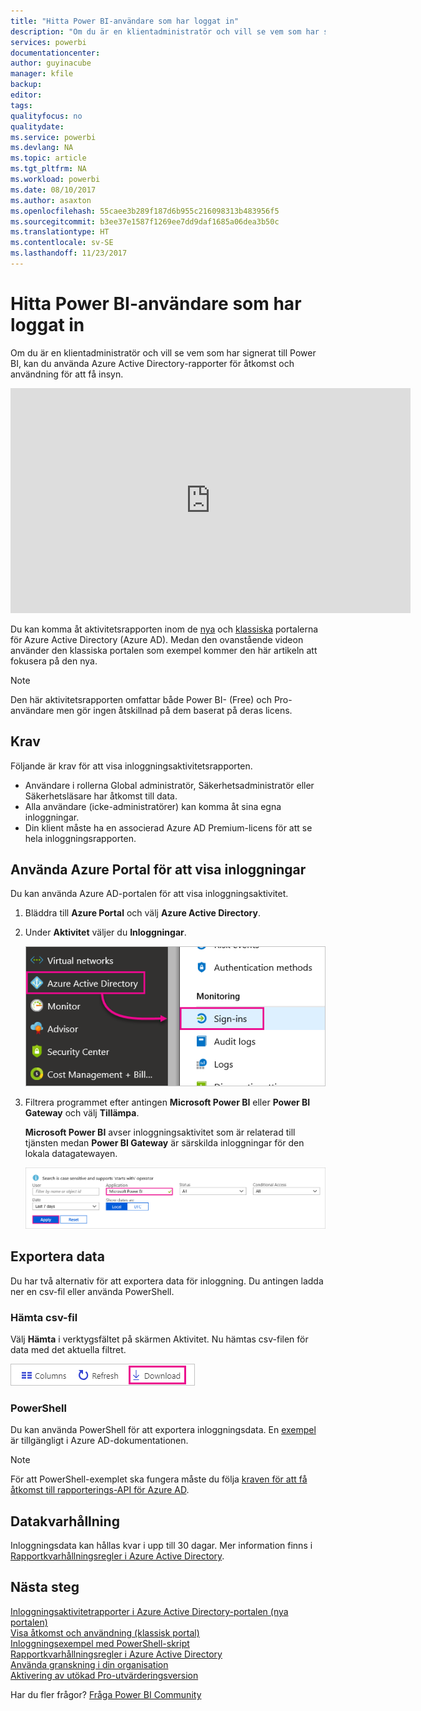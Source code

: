 ```yaml
---
title: "Hitta Power BI-användare som har loggat in"
description: "Om du är en klientadministratör och vill se vem som har signerat till Power BI, kan du använda Azure Active Directory-rapporter för åtkomst och användning för att få insyn."
services: powerbi
documentationcenter: 
author: guyinacube
manager: kfile
backup: 
editor: 
tags: 
qualityfocus: no
qualitydate: 
ms.service: powerbi
ms.devlang: NA
ms.topic: article
ms.tgt_pltfrm: NA
ms.workload: powerbi
ms.date: 08/10/2017
ms.author: asaxton
ms.openlocfilehash: 55caee3b289f187d6b955c216098313b483956f5
ms.sourcegitcommit: b3ee37e1587f1269ee7dd9daf1685a06dea3b50c
ms.translationtype: HT
ms.contentlocale: sv-SE
ms.lasthandoff: 11/23/2017
---
```

# <a name="find-power-bi-users-that-have-signed-in"></a>Hitta Power BI-användare som har loggat in
Om du är en klientadministratör och vill se vem som har signerat till Power BI, kan du använda Azure Active Directory-rapporter för åtkomst och användning för att få insyn.

<iframe width="640" height="360" src="https://www.youtube.com/embed/1AVgh9w9VM8?showinfo=0" frameborder="0" allowfullscreen></iframe>

Du kan komma åt aktivitetsrapporten inom de [nya](https://docs.microsoft.com/azure/active-directory/active-directory-reporting-activity-sign-ins) och [klassiska](https://docs.microsoft.com/azure/active-directory/active-directory-view-access-usage-reports) portalerna för Azure Active Directory (Azure AD). Medan den ovanstående videon använder den klassiska portalen som exempel kommer den här artikeln att fokusera på den nya.

> [!NOTE]
> Den här aktivitetsrapporten omfattar både Power BI- (Free) och Pro-användare men gör ingen åtskillnad på dem baserat på deras licens.
> 
> 

## <a name="requirements"></a>Krav
Följande är krav för att visa inloggningsaktivitetsrapporten.

* Användare i rollerna Global administratör, Säkerhetsadministratör eller Säkerhetsläsare har åtkomst till data.
* Alla användare (icke-administratörer) kan komma åt sina egna inloggningar.
* Din klient måste ha en associerad Azure AD Premium-licens för att se hela inloggningsrapporten.

## <a name="using-the-azure-portal-to-view-sign-ins"></a>Använda Azure Portal för att visa inloggningar
Du kan använda Azure AD-portalen för att visa inloggningsaktivitet.

1. Bläddra till **Azure Portal** och välj **Azure Active Directory**.
2. Under **Aktivitet** väljer du **Inloggningar**.
   
    ![](media/service-admin-access-usage/azure-portal-sign-ins.png)
3. Filtrera programmet efter antingen **Microsoft Power BI** eller **Power BI Gateway** och välj **Tillämpa**.
   
    **Microsoft Power BI** avser inloggningsaktivitet som är relaterad till tjänsten medan **Power BI Gateway** är särskilda inloggningar för den lokala datagatewayen.
   
    ![](media/service-admin-access-usage/sign-in-filter.png)

## <a name="export-the-data"></a>Exportera data
Du har två alternativ för att exportera data för inloggning. Du antingen ladda ner en csv-fil eller använda PowerShell.

### <a name="download-csv"></a>Hämta csv-fil
Välj **Hämta** i verktygsfältet på skärmen Aktivitet. Nu hämtas csv-filen för data med det aktuella filtret.

![](media/service-admin-access-usage/download-sign-in-data-csv.png)

### <a name="powershell"></a>PowerShell
Du kan använda PowerShell för att exportera inloggningsdata. En [exempel](https://docs.microsoft.com/azure/active-directory/active-directory-reporting-api-sign-in-activity-samples#powershell-script) är tillgängligt i Azure AD-dokumentationen.

> [!NOTE]
> För att PowerShell-exemplet ska fungera måste du följa [kraven för att få åtkomst till rapporterings-API för Azure AD](https://docs.microsoft.com/en-us/azure/active-directory/active-directory-reporting-api-prerequisites).
> 
> 

## <a name="data-retention"></a>Datakvarhållning
Inloggningsdata kan hållas kvar i upp till 30 dagar. Mer information finns i [Rapportkvarhållningsregler i Azure Active Directory](https://docs.microsoft.com/azure/active-directory/active-directory-reporting-retention).

## <a name="next-steps"></a>Nästa steg
[Inloggningsaktivitetrapporter i Azure Active Directory-portalen (nya portalen)](https://docs.microsoft.com/azure/active-directory/active-directory-reporting-activity-sign-ins)  
[Visa åtkomst och användning (klassisk portal)](https://docs.microsoft.com/azure/active-directory/active-directory-view-access-usage-reports#view-or-download-a-report)  
[Inloggningsexempel med PowerShell-skript](https://docs.microsoft.com/azure/active-directory/active-directory-reporting-api-sign-in-activity-samples#powershell-script)  
[Rapportkvarhållningsregler i Azure Active Directory](https://docs.microsoft.com/azure/active-directory/active-directory-reporting-retention)  
[Använda granskning i din organisation](service-admin-auditing.md)  
[Aktivering av utökad Pro-utvärderingsversion](service-extended-pro-trial.md)

Har du fler frågor? [Fråga Power BI Community](https://community.powerbi.com/)

